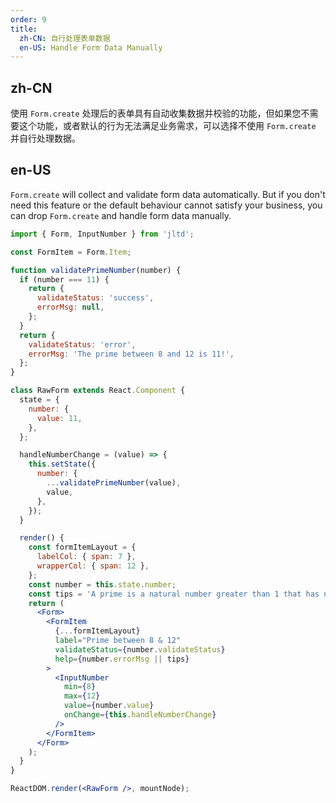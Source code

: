 ```yaml
---
order: 9
title:
  zh-CN: 自行处理表单数据
  en-US: Handle Form Data Manually
---
```


## zh-CN

使用 `Form.create` 处理后的表单具有自动收集数据并校验的功能，但如果您不需要这个功能，或者默认的行为无法满足业务需求，可以选择不使用 `Form.create` 并自行处理数据。

## en-US

`Form.create` will collect and validate form data automatically. But if you don't need this feature or the default behaviour cannot satisfy your business, you can drop `Form.create` and handle form data manually.

````jsx
import { Form, InputNumber } from 'jltd';

const FormItem = Form.Item;

function validatePrimeNumber(number) {
  if (number === 11) {
    return {
      validateStatus: 'success',
      errorMsg: null,
    };
  }
  return {
    validateStatus: 'error',
    errorMsg: 'The prime between 8 and 12 is 11!',
  };
}

class RawForm extends React.Component {
  state = {
    number: {
      value: 11,
    },
  };

  handleNumberChange = (value) => {
    this.setState({
      number: {
        ...validatePrimeNumber(value),
        value,
      },
    });
  }

  render() {
    const formItemLayout = {
      labelCol: { span: 7 },
      wrapperCol: { span: 12 },
    };
    const number = this.state.number;
    const tips = 'A prime is a natural number greater than 1 that has no positive divisors other than 1 and itself.';
    return (
      <Form>
        <FormItem
          {...formItemLayout}
          label="Prime between 8 & 12"
          validateStatus={number.validateStatus}
          help={number.errorMsg || tips}
        >
          <InputNumber
            min={8}
            max={12}
            value={number.value}
            onChange={this.handleNumberChange}
          />
        </FormItem>
      </Form>
    );
  }
}

ReactDOM.render(<RawForm />, mountNode);
````
